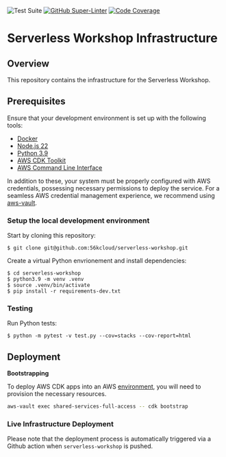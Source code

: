 ![Test Suite](https://github.com/56kcloud/serverless-workshop/workflows/test/badge.svg)
[![GitHub Super-Linter](https://github.com/56kcloud/serverless-workshop/actions/workflows/linter.yml/badge.svg)](https://github.com/marketplace/actions/super-linter)
[![Code Coverage](https://codecov.io/gh/56kcloud/serverless-workshop/branch/main/graph/badge.svg?token=aoWqkGkVXX)](https://codecov.io/gh/56kcloud/serverless-workshop)

# Serverless Workshop Infrastructure

## Overview

This repository contains the infrastructure for the Serverless Workshop.

## Prerequisites

Ensure that your development environment is set up with the following tools:

- [Docker](https://docs.docker.com/get-docker/)
- [Node.js 22](https://nodejs.org/en/download/)
- [Python 3.9](https://www.python.org/downloads/)
- [AWS CDK Toolkit](https://docs.aws.amazon.com/cdk/v2/guide/cli.html)
- [AWS Command Line Interface](https://aws.amazon.com/cli/)

In addition to these, your system must be properly configured with AWS credentials, possessing necessary permissions to deploy the service. For a seamless AWS credential management experience, we recommend using [aws-vault](https://github.com/99designs/aws-vault).

### Setup the local development environment

Start by cloning this repository:

    $ git clone git@github.com:56kcloud/serverless-workshop.git

Create a virtual Python envrionement and install dependencies:

    $ cd serverless-workshop
    $ python3.9 -m venv .venv
    $ source .venv/bin/activate
    $ pip install -r requirements-dev.txt


### Testing

Run Python tests:

    $ python -m pytest -v test.py --cov=stacks --cov-report=html


## Deployment


**Bootstrapping**

To deploy AWS CDK apps into an AWS [environment](https://docs.aws.amazon.com/cdk/v2/guide/bootstrapping.html), you will need to provision the necessary resources.

```bash
aws-vault exec shared-services-full-access -- cdk bootstrap
```

### Live Infrastructure Deployment

Please note that the deployment process is automatically triggered via a Github action when `serverless-workshop` is pushed.
